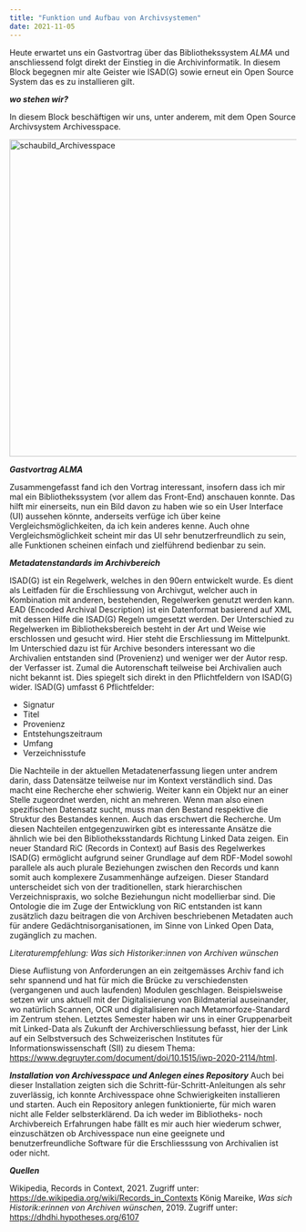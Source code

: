 ```yaml
---
title: "Funktion und Aufbau von Archivsystemen"
date: 2021-11-05
---
```


Heute erwartet uns ein Gastvortrag über das Bibliothekssystem *ALMA* und anschliessend folgt direkt der Einstieg in die Archivinformatik. In diesem Block begegnen mir alte Geister wie ISAD(G) sowie erneut ein Open Source System das es zu installieren gilt.

***wo stehen wir?***

In diesem Block beschäftigen wir uns, unter anderem, mit dem Open Source Archivsystem Archivesspace.

<img width="557" alt="schaubild_Archivesspace" src="https://user-images.githubusercontent.com/74451681/151670904-835a7b17-16d3-4500-aaab-975505f5d82c.png">

***Gastvortrag ALMA***

Zusammengefasst fand ich den Vortrag interessant, insofern dass ich mir mal ein Bibliothekssystem (vor allem das Front-End) anschauen konnte. Das hilft mir einerseits, nun ein Bild davon zu haben wie so ein User Interface (UI) aussehen könnte, anderseits verfüge ich über keine Vergleichsmöglichkeiten, da ich kein anderes kenne. Auch ohne Vergleichsmöglichkeit scheint mir das UI sehr benutzerfreundlich zu sein, alle Funktionen scheinen einfach und zielführend bedienbar zu sein. 

***Metadatenstandards im Archivbereich***

ISAD(G) ist ein Regelwerk, welches in den 90ern entwickelt wurde. Es dient als Leitfaden für die Erschliessung von Archivgut, welcher auch in Kombination mit anderen, bestehenden, Regelwerken genutzt werden kann. EAD (Encoded Archival Description) ist ein Datenformat basierend auf XML mit dessen Hilfe die ISAD(G) Regeln umgesetzt werden. 
Der Unterschied zu Regelwerken im Bibliotheksbereich besteht in der Art und Weise wie erschlossen und gesucht wird. Hier steht die Erschliessung im Mittelpunkt. Im Unterschied dazu ist für Archive besonders interessant wo die Archivalien entstanden sind (Provenienz) und weniger wer der Autor resp. der Verfasser ist. Zumal die Autorenschaft teilweise bei Archivalien auch nicht bekannt ist. Dies spiegelt sich direkt in den Pflichtfeldern von ISAD(G) wider. ISAD(G) umfasst 6 Pflichtfelder:

  - Signatur
  - Titel
  - Provenienz
  - Entstehungszeitraum
  - Umfang
  - Verzeichnisstufe

Die Nachteile in der aktuellen Metadatenerfassung liegen unter andrem darin, dass Datensätze teilweise nur im Kontext verständlich sind. Das macht eine Recherche eher schwierig. Weiter kann ein Objekt nur an einer Stelle zugeordnet werden, nicht an mehreren. Wenn man also einen spezifischen Datensatz sucht, muss man den Bestand respektive die Struktur des Bestandes kennen. Auch das erschwert die Recherche. Um diesen Nachteilen entgegenzuwirken gibt es interessante Ansätze die ähnlich wie bei den Bibliotheksstandards Richtung Linked Data zeigen. Ein neuer Standard RiC (Records in Context) auf Basis des Regelwerkes ISAD(G) ermöglicht aufgrund seiner Grundlage auf dem RDF-Model sowohl parallele als auch plurale Beziehungen zwischen den Records und kann somit auch komplexere Zusammenhänge aufzeigen. Dieser Standard unterscheidet sich von der traditionellen, stark hierarchischen Verzeichnispraxis, wo solche Beziehungun nicht modellierbar sind. Die Ontologie die im Zuge der Entwicklung von RiC entstanden ist kann zusätzlich dazu beitragen die von Archiven beschriebenen Metadaten auch für andere Gedächtnisorganisationen, im Sinne von Linked Open Data, zugänglich zu machen.

*Literaturempfehlung: Was sich Historiker:innen von Archiven wünschen*

Diese Auflistung von Anforderungen an ein zeitgemässes Archiv fand ich sehr spannend und hat für mich die Brücke zu verschiedensten (vergangenen und auch laufenden) Modulen geschlagen. Beispielsweise setzen wir uns aktuell mit der Digitalisierung von Bildmaterial auseinander, wo natürlich Scannen, OCR und digitalisieren nach Metamorfoze-Standard im Zentrum stehen. Letztes Semester haben wir uns in einer Gruppenarbeit mit Linked-Data als Zukunft der Archiverschliessung befasst, hier der Link auf ein Selbstversuch des Schweizerischen Institutes für Informationswissenschaft (SII) zu diesem Thema: https://www.degruyter.com/document/doi/10.1515/iwp-2020-2114/html. 

***Installation von Archivesspace und Anlegen eines Repository***
Auch bei dieser Installation zeigten sich die Schritt-für-Schritt-Anleitungen als sehr zuverlässig, ich konnte Archivesspace ohne Schwierigkeiten installieren und starten. Auch ein Repository anlegen funktionierte, für mich waren nicht alle Felder selbsterklärend. Da ich weder im Bibliotheks- noch Archivbereich Erfahrungen habe fällt es mir auch hier wiederum schwer, einzuschätzen ob Archivesspace nun eine geeignete und benutzerfreundliche Software für die Erschliesssung von Archivalien ist oder nicht.

***Quellen***

Wikipedia, Records in Context, 2021. Zugriff unter: https://de.wikipedia.org/wiki/Records_in_Contexts
König Mareike, *Was sich Historik:erinnen von Archiven wünschen*, 2019. Zugriff unter: https://dhdhi.hypotheses.org/6107 






